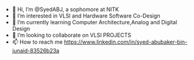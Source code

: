 - 👋 Hi, I’m @SyedABJ, a sophomore at NITK
- 👀 I’m interested in VLSI and Hardware Software Co-Design 
- 🌱 I’m currently learning Computer Architecture,Analog and Digital Design
- 💞️ I’m looking to collaborate on VLSI PROJECTS
- 📫 How to reach me https://www.linkedin.com/in/syed-abubaker-bin-junaid-83526b23a
  

<!---
SyedABJ/SyedABJ is a ✨ special ✨ repository because its `README.md` (this file) appears on your GitHub profile.
You can click the Preview link to take a look at your changes.
--->
